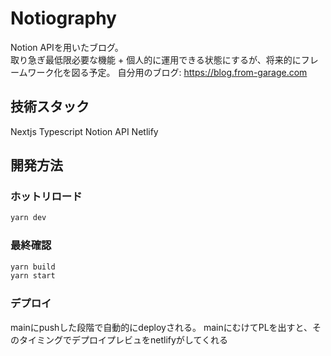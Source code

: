 # Notiography

Notion APIを用いたブログ。  
取り急ぎ最低限必要な機能 + 個人的に運用できる状態にするが、将来的にフレームワーク化を図る予定。
自分用のブログ: <https://blog.from-garage.com>

## 技術スタック

Nextjs
Typescript
Notion API
Netlify

## 開発方法

### ホットリロード

```sh
yarn dev
```

### 最終確認

```sh
yarn build
yarn start
```

### デプロイ

mainにpushした段階で自動的にdeployされる。
mainにむけてPLを出すと、そのタイミングでデプロイプレビュをnetlifyがしてくれる
